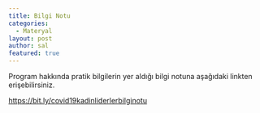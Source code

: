```yaml
---
title: Bilgi Notu
categories:
  - Materyal
layout: post
author: sal
featured: true
---
```

Program hakkında pratik bilgilerin yer aldığı bilgi notuna aşağıdaki linkten erişebilirsiniz.

<https://bit.ly/covid19kadinliderlerbilginotu>
